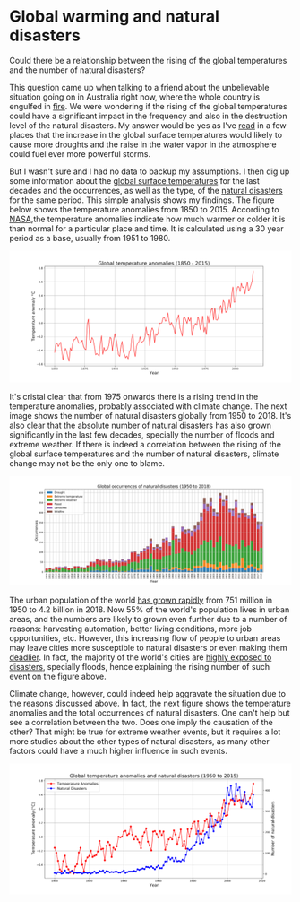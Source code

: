 # Global warming and natural disasters
Could there be a relationship between the rising of the global temperatures and the number of natural disasters?

This question came up when talking to a friend about the unbelievable situation going on in Australia right now, where the whole country is engulfed in [fire](https://myfirewatch.landgate.wa.gov.au). We were wondering if the rising of the global temperatures could have a significant impact in the frequency and also in the destruction level of the natural disasters. My answer would be yes as I've [read](https://www.usgs.gov/faqs/how-can-climate-change-affect-natural-disasters-1?qt-news_science_products=0#qt-news_science_products) in a few places that the increase in the global surface temperatures would likely to cause more droughts and the raise in the water vapor in the atmosphere could fuel ever more powerful storms.

But I wasn't sure and I had no data to backup my assumptions. I then dig up some information about the [global surface temperatures](https://www.kaggle.com/berkeleyearth/climate-change-earth-surface-temperature-data) for the last decades and the occurrences, as well as the type, of the [natural disasters](https://www.kaggle.com/dataenergy/natural-disaster-data) for the same period. This simple analysis shows my findings. The figure below shows the temperature anomalies from 1850 to 2015. According to [NASA](https://data.giss.nasa.gov/gistemp/faq/#q202),the temperature anomalies indicate how much warmer or colder it is than normal for a particular place and time. It is calculated using a 30 year period as a base, usually from 1951 to 1980.

![Temperature anomalies](https://github.com/Monge88/global-warming/blob/master/images/tempAnom.svg)

It's cristal clear that from 1975 onwards there is a rising trend in the temperature anomalies, probably associated with climate change. The next image shows the number of natural disasters globally from 1950 to 2018. It's also clear that the absolute number of natural disasters has also grown significantly in the last few decades, specially the number of floods and extreme weather. If there is indeed a correlation between the rising of the global surface temperatures and the number of natural disasters, climate change may not be the only one to blame.

![Natural disasters occurences](https://github.com/Monge88/global-warming/blob/master/images/Dis.svg)

The urban population of the world [has grown rapidly](https://www.un.org/development/desa/en/news/population/2018-revision-of-world-urbanization-prospects.html) from 751 million in 1950 to 4.2 billion in 2018. Now 55% of the world's population lives in urban areas, and the numbers are likely to grown even further due to a number of reasons: harvesting automation, better living conditions, more job opportunities, etc. However, this increasing flow of people to urban areas may leave cities more susceptible to natural disasters or even making them [deadlier](https://www.citylab.com/equity/2012/08/cities-are-making-natural-disasters-deadlier/2957/). In fact, the majority of the world's cities are [highly exposed to disasters](https://www.un.org/development/desa/en/news/population/world-cities-day-2018.html), specially floods, hence explaining the rising number of such event on the figure above.

Climate change, however, could indeed help aggravate the situation due to the reasons discussed above. In fact, the next figure shows the temperature anomalies and the total occurrences of natural disasters. One can't help but see a correlation between the two. Does one imply the causation of the other? That might be true for extreme weather events, but it requires a lot more studies about the other types of natural disasters, as many other factors could have a much higher influence in such events.

![Global warming and natural disasters](https://github.com/Monge88/global-warming/blob/master/images/GTemp.svg)

